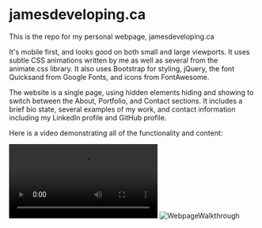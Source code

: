 # jamesdeveloping.ca

This is the repo for my personal webpage, jamesdeveloping.ca

It's mobile first, and looks good on both small and large viewports.  It uses subtle CSS animations written by me as well as several from the animate.css library.  It also uses Bootstrap for styling, jQuery, the font Quicksand from Google Fonts, and icons from FontAwesome.

The website is a single page, using hidden elements hiding and showing to switch between the About, Portfolio, and Contact sections.  It includes a brief bio state, several examples of my work, and contact information including my LinkedIn profile and GitHub profile.

Here is a video demonstrating all of the functionality and content:

![WebpageWalkthrough](https://titanian229.github.io/jamesdeveloping/assets/readmeAssets/JamesLeePersonalPageWalkthrough.webm)
![WebpageWalkthrough](https://titanian229.github.io/jamesdeveloping/assets/readmeAssets/JamesLeePersonalPageWalkthrough.gif)

